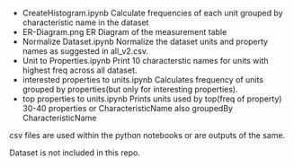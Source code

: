 - CreateHistogram.ipynb
Calculate frequencies of each unit grouped by characteristic name in the dataset
- ER-Diagram.png
ER Diagram of the measurement table
- Normalize Dataset.ipynb
Normalize the dataset units and property names as suggested in all_v2.csv.
- Unit to Properties.ipynb
Print 10 characterstic names for units with highest freq across all dataset.
- interested properties to units.ipynb
Calculates frequency of units grouped by properties(but only for interesting properties).
- top properties to units.ipynb
Prints units used by top(freq of property) 30-40 properties or CharacteristicName also groupedBy CharacteristicName

csv files are used within the python notebooks or are outputs of the same.

Dataset is not included in this repo.
